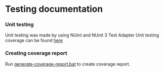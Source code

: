 # Testing documentation

### Unit testing
Unit testing was made by using NUint and NUnit 3 Test Adapter
Unit testing coverage can be found [here](./PathFinder.Tests/CoverageReport/index.html)

### Creating coverage report
Run [generate-coverage-report.bat](./PathFinder.Tests/PathFinder.Tests/generate-coverage-report.bat) to create coverage report.